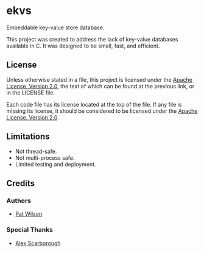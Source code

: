 # ekvs
Embeddable key-value store database.

This project was created to address the lack of key-value databases available in C. It was designed to be small, fast, and efficient. 

## License
Unless otherwise stated in a file, this project is licensed under the [Apache License, Version 2.0](http://www.apache.org/licenses/LICENSE-2.0), the text of which can be found at the previous link, or in the LICENSE file.

Each code file has its license located at the top of the file. If any file is missing its license, it should be considered to be licensed under the [Apache License, Version 2.0](http://www.apache.org/licenses/LICENSE-2.0).

## Limitations
* Not thread-safe.
* Not multi-process safe.
* Limited testing and deployment.

## Credits

### Authors
* [Pat Wilson](http://github.com/ZeroStride)

### Special Thanks
* [Alex Scarborough](http://github.com/alexsc)
